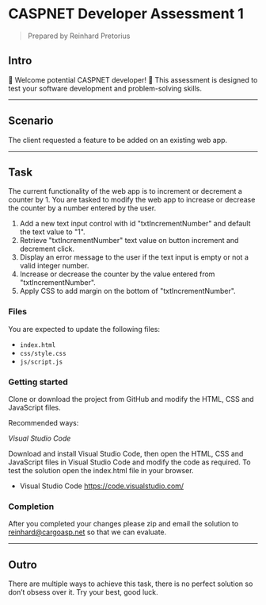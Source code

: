 # CASPNET Developer Assessment 1
> Prepared by Reinhard Pretorius
## Intro
👋 Welcome potential CASPNET developer! 🚀 This assessment is designed to test your software development and problem-solving skills.

---
## Scenario
The client requested a feature to be added on an existing web app.

---
## Task
The current functionality of the web app is to increment or decrement a counter by 1. You are tasked to modify the web app to increase or decrease the counter by a number entered by the user.

1) Add a new text input control with id "txtIncrementNumber" and default the text value to "1".
2) Retrieve "txtIncrementNumber" text value on button increment and decrement click.
3) Display an error message to the user if the text input is empty or not a valid integer number.
4) Increase or decrease the counter by the value entered from "txtIncrementNumber".
5) Apply CSS to add margin on the bottom of "txtIncrementNumber".

### Files
You are expected to update the following files:

- `index.html`
- `css/style.css`
- `js/script.js`

### Getting started
Clone or download the project from GitHub and modify the HTML, CSS and JavaScript files.

Recommended ways:

*Visual Studio Code*

Download and install Visual Studio Code, then open the HTML, CSS and JavaScript files in Visual Studio Code and modify the code as required. To test the solution open the index.html file in your browser.

- Visual Studio Code https://code.visualstudio.com/

### Completion
After you completed your changes please zip and email the solution to reinhard@cargoasp.net so that we can evaluate.

---
## Outro

There are multiple ways to achieve this task, there is no perfect solution so don’t obsess over it. Try your best, good luck.
